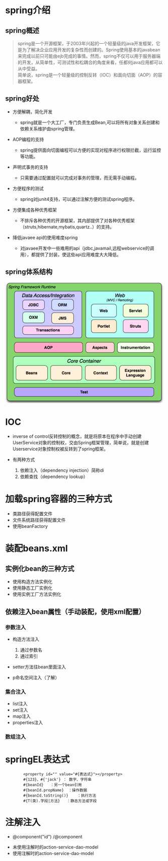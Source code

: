 # spring介绍

## spring概述
>  spring是一个开源框架，于2003年兴起的一个轻量级的java开发框架，它是为了解决企业应用开发的复杂性而创建的。Spring使用基本的javabean来完成以前只可能由ejb完成的事情。然而，spring不仅可以用于服务器端的开发，从简单性，可测试性和松耦合的角度来看，任都何java应用都可以从中受益。  
>   简单说，spring是一个轻量级的控制反转（IOC）和面向切面（AOP）的容器框架。

## spring好处
* 方便解耦，简化开发
   - spring就是一个大工厂，专门负责生成Bean,可以将所有对象关系创建和依赖关系维护由spring管理。
* AOP编程的支持
   - spring提供面向切面编程可以方便的实现对程序进行权限拦截，运行监控等功能。  
* 声明式事务的支持
   - 只需要通过配置就可以完成对事务的管理，而无需手动编程。
* 方便程序的测试
   - spring对junit4支持，可以通过注解方便的测试spring程序。

* 方便集成各种优秀框架
   - 不排斥各种优秀的开源框架，其内部提供了对各种优秀框架（struts,hibernate,mybatis,quartz..）的支持。

* 降低javaee api的使用难度spring
  - 对javaee开发中一些难用的api（jdbc,javamail,远程webservice的调用），都提供了封装，使这些api应用难度大大降低。

## spring体系结构
![icon](img/1.png)

# IOC
* inverse of control反转控制的概念，就是将原本在程序中手动创建UserService对象的控制权，交由Spring框架管理，简单说，就是创建Userservice对象控制权被反转到了spring框架。

* 有两种方式
    1. 依赖注入（dependency injection）简称di
    2. 依赖查找（dependency lookup）


# 加载spring容器的三种方式
* 类路径获得配置文件  
* 文件系统路径获得配置文件  
* 使用beanFactory

# 装配beans.xml

## 实例化bean的三种方式

* 使用构造方法实例化  
* 使用静态工厂实例化  
* 使用实例工厂方法实例化

## 依赖注入bean属性（手动装配，使用xml配置）
### 参数注入

- 构造方法注入
     1. 通过参数名
     2. 通过索引

- setter方法往bean里面注入
- p命名空间注入（了解） 


### 集合注入

- list注入
- set注入
- map注入
- properties注入
 
### 数组注入 
   

# springEL表达式
			
			<property id="" value="#{表达式}"></property>
			#{123}、#{'jack'} ： 数字、字符串
			#{beanId}	：另一个bean引用
			#{beanId.propName}	：操作数据
			#{beanId.toString()}	：执行方法
			#{T(类).字段|方法}	：静态方法或字段

# 注解注入

- @component("id")  /@component

* 未使用注解时的action-service-dao-model
* 使用注解时的action-service-dao-model